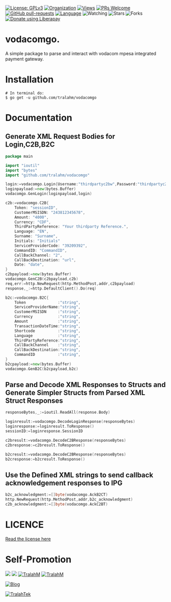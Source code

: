 [![License: GPLv3](https://img.shields.io/badge/License-GPLV2-green.svg)](https://opensource.org/licenses/GPLV2)
[![Organization](https://img.shields.io/badge/Org-TralahTek-blue.svg)](https://github.com/TralahTek)
[![Views](http://hits.dwyl.io/TralahM/vodacomgo.svg)](http://dwyl.io/TralahM/vodacomgo)
[![PRs Welcome](https://img.shields.io/badge/PRs-Welcome-brightgreen.svg?style=flat-square)](https://github.com/TralahM/vodacomgo/pull/)
[![GitHub pull-requests](https://img.shields.io/badge/Issues-pr-red.svg?style=flat-square)](https://github.com/TralahM/vodacomgo/pull/)
[![Language](https://img.shields.io/badge/Language-go-00ADD8.svg)](https://github.com/TralahM)
<img title="Watching" src="https://img.shields.io/github/watchers/TralahM/vodacomgo?label=Watchers&color=blue&style=flat-square">
<img title="Stars" src="https://img.shields.io/github/stars/TralahM/vodacomgo?color=red&style=flat-square">
<img title="Forks" src="https://img.shields.io/github/forks/TralahM/vodacomgo?color=green&style=flat-square">
<noscript><a href="https://liberapay.com/TralahM/donate"><img alt="Donate using Liberapay" src="https://liberapay.com/assets/widgets/donate.svg"></a></noscript>

# vodacomgo.
A simple package to parse and interact with vodacom mpesa integrated payment
gateway.


# Installation
```console
# In terminal do:
$ go get -u github.com/tralahm/vodacomgo
```


# Documentation
## Generate XML Request Bodies for Login,C2B,B2C
```go
package main

import "ioutil"
import "bytes"
import "github.com/tralahm/vodacomgo"

login:=vodacomgo.Login{Username:"thirdpartyc2bw",Password:"thirdpartyc2bw"}
loginpayload:=new(bytes.Buffer)
vodacomgo.GenLogin(loginpayload,login)

c2b:=vodacomgo.C2B{
    Token: "sessionID",
    CustomerMSISDN: "243812345678",
    Amount: "4000",
    Currency: "CDF",
    ThirdPartyReference: "Your thirdparty Reference.",
    Language: "EN",
    Surname: "Surname",
    Initials: "Initials"
    ServiceProviderCode: "39209392",
    CommandID: "CommandID",
    CallBackChannel: "2",
    CallBackDestination: "url",
    Date: "date",
}
c2bpayload:=new(bytes.Buffer)
vodacomgo.GenC2B(c2bpayload,c2b)
req,err:=http.NewRequest(http.MethodPost,addr,c2bpayload)
response,_:=http.DefaultClient().Do(req)

b2c:=vodacomgo.B2C{
    Token              :"string",
    ServiceProviderName:"string",
    CustomerMSISDN     :"string",
    Currency           :"string",
    Amount             :"string",
    TransactionDateTime:"string",
    Shortcode          :"string",
    Language           :"string",
    ThirdPartyReference:"string",
    CallBackChannel    :"string",
    CallBackDestination:"string",
    CommandID          :"string",
}
b2cpayload:=new(bytes.Buffer)
vodacomgo.GenB2C(b2cpayload,b2c)

```
## Parse and Decode XML Responses to Structs and Generate Simpler Structs from Parsed XML Struct Responses

```go
responseBytes,_:=ioutil.ReadAll(response.Body)

loginresult:=vodacomgo.DecodeLoginResponse(responseBytes)
loginresponse:=loginresult.ToResponse()
sessionID:=loginresponse.SessionID

c2bresult:=vodacomgo.DecodeC2BResponse(responseBytes)
c2bresponse:=c2bresult.ToResponse()

b2cresult:=vodacomgo.DecodeC2BResponse(responseBytes)
b2cresponse:=b2cresult.ToResponse()
```

## Use the Defined XML strings to send callback acknowledgement responses to IPG
```go
b2c_acknowledgment:=[]byte(vodacomgo.AckB2CT)
http.NewRequest(http.MethodPost,addr,b2c_acknowledgment)
c2b_acknowledgment:=[]byte(vodacomgo.AckC2BT)
```


# LICENCE

[Read the license here](LICENSE)


# Self-Promotion

[![](https://img.shields.io/badge/Github-TralahM-green?style=for-the-badge&logo=github)](https://github.com/TralahM)
[![](https://img.shields.io/badge/Twitter-%40tralahtek-blue?style=for-the-badge&logo=twitter)](https://twitter.com/TralahM)
[![TralahM](https://img.shields.io/badge/Kaggle-TralahM-purple.svg?style=for-the-badge&logo=kaggle)](https://kaggle.com/TralahM)
[![TralahM](https://img.shields.io/badge/LinkedIn-TralahM-white.svg?style=for-the-badge&logo=linkedin)](https://linkedin.com/in/TralahM)


[![Blog](https://img.shields.io/badge/Blog-tralahm.tralahtek.com-blue.svg?style=for-the-badge&logo=rss)](https://tralahm.tralahtek.com)

[![TralahTek](https://img.shields.io/badge/Organization-TralahTek-cyan.svg?style=for-the-badge)](https://org.tralahtek.com)

